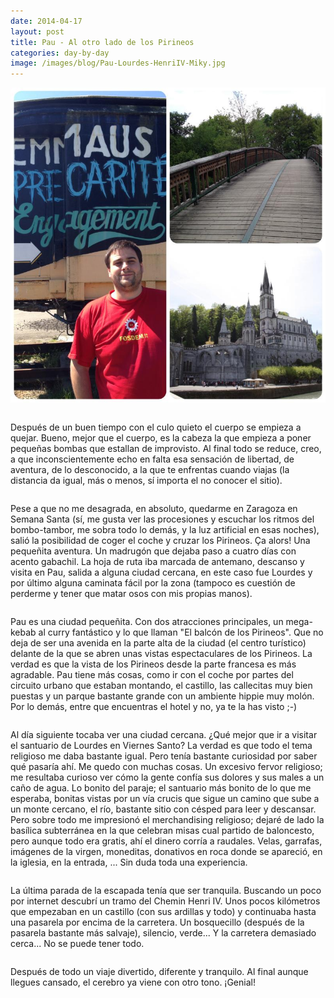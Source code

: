 ```yaml
---
date: 2014-04-17
layout: post
title: Pau - Al otro lado de los Pirineos
categories: day-by-day
image: /images/blog/Pau-Lourdes-HenriIV-Miky.jpg
---
```


[![Pau - Lourdes - Chemin Henri IV - Miky - Miguel](/images/blog/Pau-Lourdes-HenriIV-Miky.jpg)](/images/blog/Pau-Lourdes-HenriIV-Miky.jpg)
<pre></pre>
Después de un buen tiempo con el culo quieto el cuerpo se empieza a quejar. Bueno, mejor que el cuerpo, es la cabeza la que empieza a poner pequeñas bombas que estallan de improvisto. Al final todo se reduce, creo, a que inconscientemente echo en falta esa sensación de libertad, de aventura, de lo desconocido, a la que te enfrentas cuando viajas (la distancia da igual, más o menos, sí importa el no conocer el sitio).
<pre></pre>
Pese a que no me desagrada, en absoluto, quedarme en Zaragoza en Semana Santa (sí, me gusta ver las procesiones y escuchar los ritmos del bombo-tambor, me sobra todo lo demás, y la luz artificial en esas noches), salió la posibilidad de coger el coche y cruzar los Pirineos. Ça alors! Una pequeñita aventura. Un madrugón que dejaba paso a cuatro días con acento gabachil. La hoja de ruta iba marcada de antemano, descanso y visita en Pau, salida a alguna ciudad cercana, en este caso fue Lourdes y por último alguna caminata fácil por la zona (tampoco es cuestión de perderme y tener que matar osos con mis propias manos).
<pre></pre>
Pau es una ciudad pequeñita. Con dos atracciones principales, un mega-kebab al curry fantástico y lo que llaman "El balcón de los Pirineos". Que no deja de ser una avenida en la parte alta de la ciudad (el centro turístico) delante de la que se abren unas vistas espectaculares de los Pirineos. La verdad es que la vista de los Pirineos desde la parte francesa es más agradable. Pau tiene más cosas, como ir con el coche por partes del circuito urbano que estaban montando, el castillo, las callecitas muy bien puestas y un parque bastante grande con un ambiente hippie muy molón. Por lo demás, entre que encuentras el hotel y no, ya te la has visto ;-)
<pre></pre>
Al día siguiente tocaba ver una ciudad cercana. ¿Qué mejor que ir a visitar el santuario de Lourdes en Viernes Santo? La verdad es que todo el tema religioso me daba bastante igual. Pero tenía bastante curiosidad por saber qué pasaría ahí. Me quedo con muchas cosas. Un excesivo fervor religioso; me resultaba curioso ver cómo la gente confía sus dolores y sus males a un caño de agua. Lo bonito del paraje; el santuario más bonito de lo que me esperaba, bonitas vistas por un vía crucis que sigue un camino que sube a un monte cercano, el río, bastante sitio con césped para leer y descansar. Pero sobre todo me impresionó el merchandising religioso; dejaré de lado la basílica subterránea en la que celebran misas cual partido de baloncesto, pero aunque todo era gratis, ahí el dinero corría a raudales. Velas, garrafas, imágenes de la virgen, moneditas, donativos en roca donde se apareció, en la iglesia, en la entrada, ... Sin duda toda una experiencia.
<pre></pre>
La última parada de la escapada tenía que ser tranquila. Buscando un poco por internet descubrí un tramo del Chemin Henri IV. Unos pocos kilómetros que empezaban en un castillo (con sus ardillas y todo) y continuaba hasta una pasarela por encima de la carretera. Un bosquecillo (después de la pasarela bastante más salvaje), silencio, verde... Y la carretera demasiado cerca... No se puede tener todo.
<pre></pre>
Después de todo un viaje divertido, diferente y tranquilo. Al final aunque llegues cansado, el cerebro ya viene con otro tono. ¡Genial!
